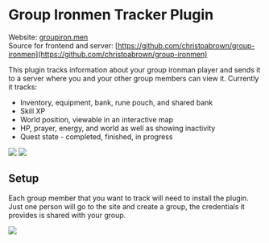 # Group Ironmen Tracker Plugin
Website: [groupiron.men](https://groupiron.men)  
Source for frontend and server: [https://github.com/christoabrown/group-ironmen](https://github.com/christoabrown/group-ironmen)

This plugin tracks information about your group ironman player and sends it to a server where you and your other group members can view it. Currently it tracks:

* Inventory, equipment, bank, rune pouch, and shared bank
* Skill XP
* World position, viewable in an interactive map
* HP, prayer, energy, and world as well as showing inactivity
* Quest state - completed, finished, in progress  

![](https://i.imgur.com/ewVRNKy.png)
![](https://i.imgur.com/gNu4hvT.png)

## Setup
Each group member that you want to track will need to install the plugin. Just one person will go to the site and create a group, the credentials it provides is shared with your group.

![](https://i.imgur.com/Dyi8LXL.png)
